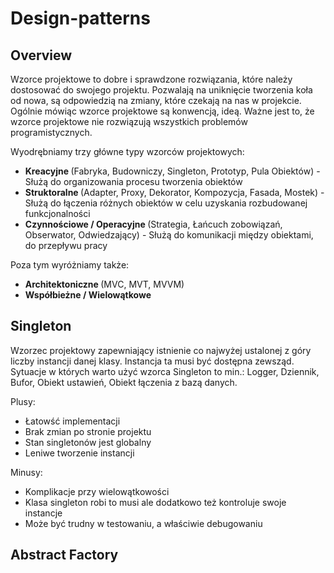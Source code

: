 # Design-patterns


## Overview

Wzorce projektowe to dobre i sprawdzone rozwiązania, które należy dostosować do swojego projektu. Pozwalają na uniknięcie tworzenia koła od nowa, są odpowiedzią na zmiany, które czekają na nas w projekcie. Ogólnie mówiąc wzorce projektowe są konwencją, ideą. Ważne jest to, że wzorce projektowe nie rozwiązują wszystkich problemów programistycznych. 

Wyodrębniamy trzy główne typy wzorców projektowych:
- <strong> Kreacyjne </strong> (Fabryka, Budowniczy, Singleton, Prototyp, Pula Obiektów) - Służą do organizowania procesu tworzenia obiektów
- <strong> Struktoralne </strong>  (Adapter, Proxy, Dekorator, Kompozycja, Fasada, Mostek) - Służą do łączenia różnych obiektów w celu uzyskania rozbudowanej funkcjonalności
- <strong> Czynnościowe / Operacyjne </strong> (Strategia, Łańcuch zobowiązań, Obserwator, Odwiedzający) - Służą do komunikacji między obiektami, do przepływu pracy

Poza tym wyróżniamy także:
- <strong> Architektoniczne </strong> (MVC, MVT, MVVM)
- <strong> Współbieżne / Wielowątkowe </strong>

## Singleton 

Wzorzec projektowy zapewniający istnienie co najwyżej ustalonej z góry liczby instancji danej klasy. Instancja ta musi być dostępna zewsząd. Sytuacje w których warto użyć wzorca Singleton to min.: Logger, Dziennik, Bufor, Obiekt ustawień, Obiekt łączenia z bazą danych. 

Plusy:
- Łatowść implementacji
- Brak zmian po stronie projektu
- Stan singletonów jest globalny
- Leniwe tworzenie instancji 

Minusy:
- Komplikacje przy wielowątkowości
- Klasa singleton robi to musi ale dodatkowo też kontroluje swoje instancje
- Może być trudny w testowaniu, a właściwie debugowaniu 


## Abstract Factory